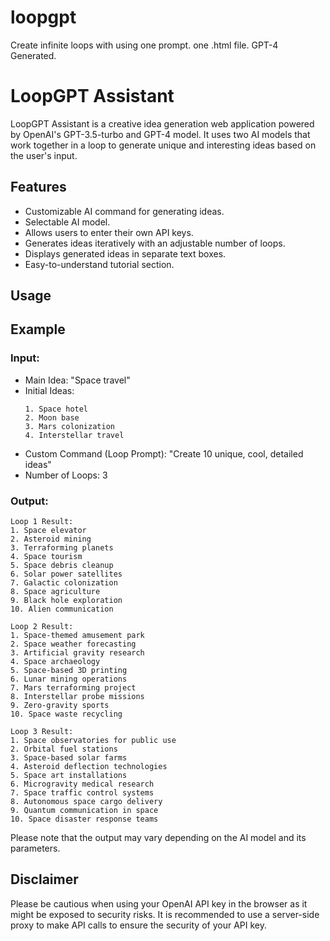 # loopgpt
Create infinite loops with using one prompt. one .html file. GPT-4 Generated.

# LoopGPT Assistant

LoopGPT Assistant is a creative idea generation web application powered by OpenAI's GPT-3.5-turbo and GPT-4 model. It uses two AI models that work together in a loop to generate unique and interesting ideas based on the user's input.

## Features

- Customizable AI command for generating ideas.
- Selectable AI model.
- Allows users to enter their own API keys.
- Generates ideas iteratively with an adjustable number of loops.
- Displays generated ideas in separate text boxes.
- Easy-to-understand tutorial section.

## Usage

## Example

### Input:

- Main Idea: "Space travel"
- Initial Ideas:
  ```
  1. Space hotel
  2. Moon base
  3. Mars colonization
  4. Interstellar travel
  ```
- Custom Command (Loop Prompt): "Create 10 unique, cool, detailed ideas"
- Number of Loops: 3

### Output:

```
Loop 1 Result:
1. Space elevator
2. Asteroid mining
3. Terraforming planets
4. Space tourism
5. Space debris cleanup
6. Solar power satellites
7. Galactic colonization
8. Space agriculture
9. Black hole exploration
10. Alien communication

Loop 2 Result:
1. Space-themed amusement park
2. Space weather forecasting
3. Artificial gravity research
4. Space archaeology
5. Space-based 3D printing
6. Lunar mining operations
7. Mars terraforming project
8. Interstellar probe missions
9. Zero-gravity sports
10. Space waste recycling

Loop 3 Result:
1. Space observatories for public use
2. Orbital fuel stations
3. Space-based solar farms
4. Asteroid deflection technologies
5. Space art installations
6. Microgravity medical research
7. Space traffic control systems
8. Autonomous space cargo delivery
9. Quantum communication in space
10. Space disaster response teams
```

Please note that the output may vary depending on the AI model and its parameters.

## Disclaimer

Please be cautious when using your OpenAI API key in the browser as it might be exposed to security risks. It is recommended to use a server-side proxy to make API calls to ensure the security of your API key.
